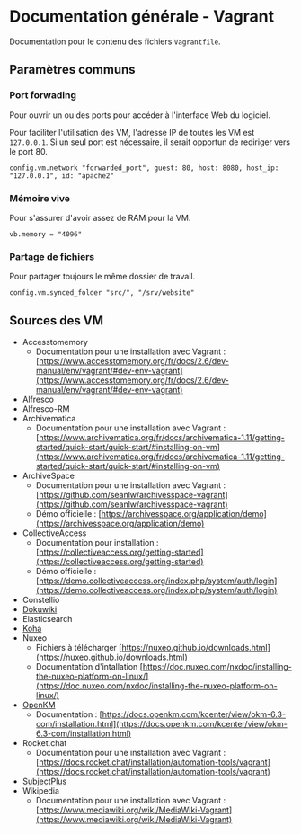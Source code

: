 # Documentation générale - Vagrant

Documentation pour le contenu des fichiers `Vagrantfile`.

## Paramètres communs

### Port forwading

Pour ouvrir un ou des ports pour accéder à l'interface Web du logiciel.

Pour faciliter l'utilisation des VM, l'adresse IP de toutes les VM est `127.0.0.1`. Si un seul port est nécessaire, il serait opportun de rediriger vers le port 80.

`config.vm.network "forwarded_port", guest: 80, host: 8080, host_ip: "127.0.0.1", id: "apache2"`

### Mémoire vive

Pour s'assurer d'avoir assez de RAM pour la VM.

`vb.memory = "4096"`

### Partage de fichiers

Pour partager toujours le même dossier de travail.

`config.vm.synced_folder "src/", "/srv/website"`

## Sources des VM

* Accesstomemory
  * Documentation pour une installation avec Vagrant : [https://www.accesstomemory.org/fr/docs/2.6/dev-manual/env/vagrant/#dev-env-vagrant](https://www.accesstomemory.org/fr/docs/2.6/dev-manual/env/vagrant/#dev-env-vagrant)
* Alfresco
* Alfresco-RM
* Archivematica
  * Documentation pour une installation avec Vagrant : [https://www.archivematica.org/fr/docs/archivematica-1.11/getting-started/quick-start/quick-start/#installing-on-vm](https://www.archivematica.org/fr/docs/archivematica-1.11/getting-started/quick-start/quick-start/#installing-on-vm)
* ArchiveSpace
  * Documentation pour une installation avec Vagrant : [https://github.com/seanlw/archivesspace-vagrant](https://github.com/seanlw/archivesspace-vagrant)
  * Démo officielle : [https://archivesspace.org/application/demo](https://archivesspace.org/application/demo)
* CollectiveAccess
  * Documentation pour installation : [https://collectiveaccess.org/getting-started](https://collectiveaccess.org/getting-started)
  * Démo officielle : [https://demo.collectiveaccess.org/index.php/system/auth/login](https://demo.collectiveaccess.org/index.php/system/auth/login)
* Constellio
* [Dokuwiki](https://www.dokuwiki.org/dokuwiki)
* Elasticsearch
* [Koha](https://koha-community.org/)
* Nuxeo
  * Fichiers à télécharger [https://nuxeo.github.io/downloads.html](https://nuxeo.github.io/downloads.html)
  * Documentation d'intallation [https://doc.nuxeo.com/nxdoc/installing-the-nuxeo-platform-on-linux/](https://doc.nuxeo.com/nxdoc/installing-the-nuxeo-platform-on-linux/)
* [OpenKM](https://www.openkm.com/)
  * Documentation : [https://docs.openkm.com/kcenter/view/okm-6.3-com/installation.html](https://docs.openkm.com/kcenter/view/okm-6.3-com/installation.html)
* Rocket.chat
  * Documentation pour une installation avec Vagrant : [https://docs.rocket.chat/installation/automation-tools/vagrant](https://docs.rocket.chat/installation/automation-tools/vagrant)
* [SubjectPlus](http://www.subjectsplus.com/)
* Wikipedia
  * Documentation pour une installation avec Vagrant : [https://www.mediawiki.org/wiki/MediaWiki-Vagrant](https://www.mediawiki.org/wiki/MediaWiki-Vagrant)
